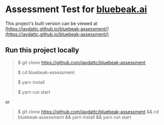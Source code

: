 # Assessment Test for [bluebeak.ai](https://bluebeak.ai/)

This project's built version can be viewed at [https://jaydattc.github.io/bluebeak-assessment/](https://jaydattc.github.io/bluebeak-assessment/)

## Run this project locally

> $ git clone https://github.com/jaydattc/bluebeak-assessment
>
> $ cd bluebeak-assessment
>
> $ yarn install
>
> $ yarn run start

or

> $ git clone https://github.com/jaydattc/bluebeak-assessment &&
> cd bluebeak-assessment &&
> yarn install &&
> yarn run start
